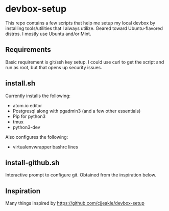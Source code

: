 # devbox-setup
This repo contains a few scripts that help me setup my local devbox by installing tools/utilities that I always utilize. Geared toward
Ubuntu-flavored distros. I mostly use Ubuntu and/or Mint.

## Requirements

Basic requirement is git/ssh key setup. I could use curl to get the script and run as root, but that opens up security issues.

## install.sh

Currently installs the following:

- atom.io editor
- Postgresql along with pgadmin3 (and a few other essentials)
- Pip for python3
- tmux
- python3-dev 

Also configures the following:

- virtualenvwrapper bashrc lines

## install-github.sh

Interactive prompt to configure git. Obtained from the inspiration below.

## Inspiration

Many things inspired by https://github.com/cjjeakle/devbox-setup
